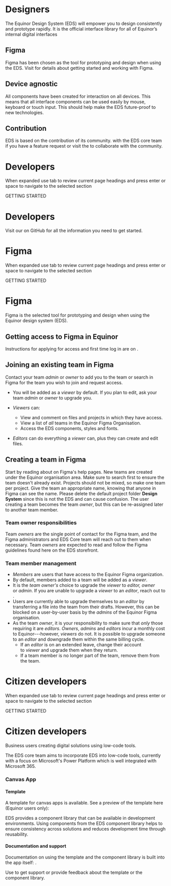 # Designers

The Equinor Design System (EDS) will empower you to design consistently and prototype rapidly. It is the official interface library for all of Equinor’s internal digital interfaces

## Figma

Figma has been chosen as the tool for prototyping and design when using the EDS. Visit for details about getting started and working with Figma.

## Device agnostic

All components have been created for interaction on all devices. This means that all interface components can be used easily by mouse, keyboard or touch input. This should help make the EDS future-proof to new technologies.

## Contribution

EDS is based on the contribution of its community. with the EDS core team if you have a feature request or visit the to collaborate with the community.

# Developers

When expanded use tab to review current page headings and press enter or space to navigate to the selected section

GETTING STARTED

# Developers

Visit our on GitHub for all the information you need to get started.

# Figma

When expanded use tab to review current page headings and press enter or space to navigate to the selected section

GETTING STARTED

# Figma

Figma is the selected tool for prototyping and design when using the Equinor design system (EDS).

## Getting access to Figma in Equinor

Instructions for applying for access and first time log in are on .

## Joining an existing team in Figma

Contact your team *admin* or *owner* to add you to the team or search in Figma for the team you wish to join and request access.

- You will be added as a *viewer* by default. If you plan to edit, ask your team *admin* or *owner* to upgrade you.
- *Viewers* can:
  - View and comment on files and projects in which they have access.
  - View a list of *all* teams in the Equinor Figma Organisation.
  - Access the EDS components, styles and fonts.

- *Editors* can do everything a *viewer* can, plus they can create and edit files.

## Creating a team in Figma

Start by reading about on Figma's help pages. New teams are created under the Equinor organisation area. Make sure to search first to ensure the team doesn't already exist. Projects should not be mixed, so make one team per project. Give the team an appropriate name, knowing that anyone in Figma can see the name. Please delete the default project folder **Design System** since this is not the EDS and can cause confusion. The user creating a team becomes the team _owner_, but this can be re-assigned later to another team member.

### Team owner responsibilities

Team _owners_ are the single point of contact for the Figma team, and the Figma administrators and EDS Core team will reach out to them when necessary. Team _owners_ are expected to read and follow the Figma guidelines found here on the EDS storefront.

### Team member management

- _Members_ are users that have access to the Equinor Figma organization.
- By default, members added to a team will be added as a *viewer*.
- It is the *team owner's* choice to upgrade the *viewer* to *editor, owner* or *admin*. If you are unable to upgrade a *viewer* to an *editor*, reach out to .
- Users are currently able to upgrade themselves to an *editor* by transferring a file into the team from their drafts. However, this can be blocked on a user-by-user basis by the *admins* of the Equinor Figma organisation.
- As the team *owner*, it is your responsibility to make sure that *only* those requiring it are *editors*. *Owners*, *admins* and *editors* incur a monthly cost to Equinor---however, *viewers* do not. It is possible to upgrade someone to an *editor* and downgrade them within the same billing cycle.
  - If an *editor* is on an extended leave, change their account to *viewer* and upgrade them when they return.
  - If a team member is no longer part of the team, remove them from the team.

# Citizen developers

When expanded use tab to review current page headings and press enter or space to navigate to the selected section

GETTING STARTED

# Citizen developers

Business users creating digital solutions using low-code tools.

The EDS core team aims to incorporate EDS into low-code tools, currently with a focus on Microsoft's Power Platform which is well integrated with Microsoft 365.

### Canvas App

#### Template

A template for canvas apps is available. See a preview of the template here (Equinor users only):

EDS provides a component library that can be available in development environments. Using components from the EDS component library helps to ensure consistency across solutions and reduces development time through reusability.

#### Documentation and support

Documentation on using the template and the component library is built into the app itself: .

Use to get support or provide feedback about the template or the component library.
